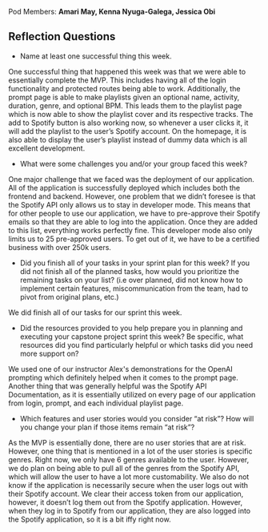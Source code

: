 Pod Members: **Amari May, Kenna Nyuga-Galega, Jessica Obi**

## Reflection Questions

* Name at least one successful thing this week.

One successful thing that happened this week was that we were able to essentially complete the MVP. This includes having all of the login functionality and protected routes being able to work. Additionally, the prompt page is able to make playlists given an optional name, activity, duration, genre, and optional BPM. This leads them to the playlist page which is now able to show the playlist cover and its respective tracks. The add to Spotify button is also working now, so whenever a user clicks it, it will add the playlist to the user’s Spotify account. On the homepage, it is also able to display the user’s playlist instead of dummy data which is all excellent development.

* What were some challenges you and/or your group faced this week?

One major challenge that we faced was the deployment of our application. All of the application is successfully deployed which includes both the frontend and backend. However, one problem that we didn’t foresee is that the Spotify API only allows us to stay in developer mode. This means that for other people to use our application, we have to pre-approve their Spotify emails so that they are able to log into the application. Once they are added to this list, everything works perfectly fine. This developer mode also only limits us to 25 pre-approved users. To get out of it, we have to be a certified business with over 250k users.

* Did you finish all of your tasks in your sprint plan for this week? If you did not finish all of the planned tasks, how would you prioritize the remaining tasks on your list?  (i.e over planned, did not know how to implement certain features, miscommunication from the team, had to pivot from original plans, etc.)

We did finish all of our tasks for our sprint this week.

* Did the resources provided to you help prepare you in planning and executing your capstone project sprint this week? Be specific, what resources did you find particularly helpful or which tasks did you need more support on?

We used one of our instructor Alex's demonstrations for the OpenAI prompting which definitely helped when it comes to the prompt page. Another thing that was generally helpful was the Spotify API Documentation, as it is essentially utilized on every page of our application from login, prompt, and each individual playlist page.

* Which features and user stories would you consider “at risk”? How will you change your plan if those items remain “at risk”?

As the MVP is essentially done, there are no user stories that are at risk. However, one thing that is mentioned in a lot of the user stories is specific genres. Right now, we only have 6 genres available to the user. However, we do plan on being able to pull all of the genres from the Spotify API, which will allow the user to have a lot more customability. We also do not know if the application is necessarily secure when the user logs out with their Spotify account. We clear their access token from our application, however, it doesn’t log them out from the Spotify application. However, when they log in to Spotify from our application, they are also logged into the Spotify application, so it is a bit iffy right now.